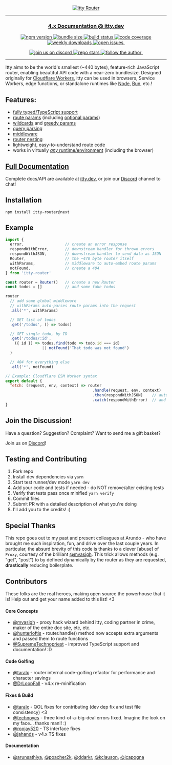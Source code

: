 

<p align="center">
  <a href="https://itty.dev/itty-router">
     <img src="https://user-images.githubusercontent.com/865416/146679767-16be95b4-5dd7-4bcf-aed7-b8aa8c828f48.png" alt="Itty Router" />
  </a>
<p>

---
<h3 align="center"><a href="https://itty.dev/itty-router">4.x Documentation @ itty.dev</a></h3>

<p align="center">
  <a href="https://npmjs.com/package/itty-router" target="_blank">
    <img src="https://img.shields.io/npm/v/itty-router.svg?style=flat-square" alt="npm version" />
  </a>
  <a href="https://bundlephobia.com/result?p=itty-router" target="_blank">
    <img src="https://img.shields.io/bundlephobia/minzip/itty-router?style=flat-square" alt="bundle size" />
  </a>
  <a href="https://github.com/kwhitley/itty-router/actions/workflows/verify.yml" target="_blank">
    <img src="https://img.shields.io/github/actions/workflow/status/kwhitley/itty-router/verify.yml?branch=v4.x&style=flat-square" alt="build status" />
  </a>
  <a href="https://coveralls.io/github/kwhitley/itty-router?branch=v4.x" target="_blank">
    <img src="https://img.shields.io/coveralls/github/kwhitley/itty-router/v4.x?style=flat-square" alt="code coverage" />
  </a>
  <a href="https://npmjs.com/package/itty-router" target="_blank">
    <img src="https://img.shields.io/npm/dw/itty-router?style=flat-square" alt="weekly downloads" />
  </a>
  <a href="https://github.com/kwhitley/itty-router/issues" target="_blank">
    <img src="https://img.shields.io/github/issues/kwhitley/itty-router?style=flat-square" alt="open issues" />
  </a>
  <a href="" target="_blank">
    <img src="" alt="" />
  </a>
</p>

<p align="center">
  <a href="https://discord.com/channels/832353585802903572" target="_blank">
    <img src="https://img.shields.io/discord/832353585802903572?style=flat-square" alt="join us on discord" />
  </a>
  <a href="https://github.com/kwhitley/itty-router" target="_blank">
    <img src="https://img.shields.io/github/stars/kwhitley/itty-router?style=social" alt="repo stars" />
  </a>
  <a href="https://www.twitter.com/kevinrwhitley" target="_blank">
    <img src="https://img.shields.io/twitter/follow/kevinrwhitley.svg?style=social&label=Follow" alt="follow the author" />
  </a>
  <a href="" target="_blank">
    <img src="" alt="" />
  </a>
</p>

---

Itty aims to be the world's smallest (~440 bytes), feature-rich JavaScript router, enabling beautiful API code with a near-zero bundlesize.  Designed originally for [Cloudflare Workers](https://itty.dev/itty-router/runtimes#Cloudflare%20Workers), itty can be used in browsers, Service Workers, edge functions, or standalone runtimes like [Node](https://itty.dev/itty-router/runtimes#Node), [Bun](https://itty.dev/itty-router/runtimes#Bun), etc.!

## Features:
- [fully typed/TypeScript support](https://itty.dev/itty-router#typescript)
- [route params](https://itty.dev/itty-router/route-patterns#params) (including [optional params](https://itty.dev/itty-router/route-patterns#optional))
- [wildcards](https://itty.dev/itty-router/route-patterns#wildcards) and [greedy params](https://itty.dev/itty-router/route-patterns#greedy)
- [query parsing](https://itty.dev/itty-router/route-patterns#query)
- [middleware](https://itty.dev/itty-router/middleware)
- [router nesting](https://itty.dev/itty-router/nesting)
- lightweight, easy-to-understand route code
- works in virtually [*any* runtime/environment](https://itty.dev/itty-router/runtimes) (including the browser)

## [Full Documentation](https://itty.dev/itty-router)
Complete docs/API are available at [itty.dev](https://itty.dev/itty-router), or join our [Discord](https://discord.com/channels/832353585802903572) channel to chat!

## Installation
```
npm install itty-router@next
```

## Example
```js
import { 
  error,                  // create an error response
  respondWithError,       // downstream handler for thrown errors
  respondWithJSON,        // downstream handler to send data as JSON
  Router,                 // the ~470 byte router itself
  withParams,             // middleware to auto-embed route params
  notFound,               // create a 404
} from 'itty-router'

const router = Router()   // create a new Router
const todos = []          // and some fake todos

router
  // add some global middleware
  // withParams auto-parses route params into the request
  .all('*', withParams) 

  // GET list of todos
  .get('/todos', () => todos)

  // GET single todo, by ID
  .get('/todos/:id', 
    ({ id }) => todos.find(todo => todo.id === id) 
                || notFound('That todo was not found')
  )

  // 404 for everything else
  .all('*', notFound)

// Example: Cloudflare ESM Worker syntax
export default {
  fetch: (request, env, context) => router
                                      .handle(request, env, context)
                                      .then(respondWithJSON)    // automatically send as JSON
                                      .catch(respondWithError)  // and send error Responses for thrown errors
}
```

## Join the Discussion!
Have a question? Suggestion? Complaint? Want to send me a gift basket?

Join us on [Discord](https://discord.com/channels/832353585802903572)!

## Testing and Contributing
1. Fork repo
1. Install dev dependencies via `yarn`
1. Start test runner/dev mode `yarn dev`
1. Add your code and tests if needed - do NOT remove/alter existing tests
1. Verify that tests pass once minified `yarn verify`
1. Commit files
1. Submit PR with a detailed description of what you're doing
1. I'll add you to the credits! :)

## Special Thanks
This repo goes out to my past and present colleagues at Arundo - who have brought me such inspiration, fun,
and drive over the last couple years.  In particular, the absurd brevity of this code is thanks to a
clever [abuse] of `Proxy`, courtesy of the brilliant [@mvasigh](https://github.com/mvasigh).
This trick allows methods (e.g. "get", "post") to by defined dynamically by the router as they are requested,
**drastically** reducing boilerplate.

## Contributors
These folks are the real heroes, making open source the powerhouse that it is!  Help out and get your name added to this list! <3

#### Core Concepts
- [@mvasigh](https://github.com/mvasigh) - proxy hack wizard behind itty, coding partner in crime, maker of the entire doc site, etc, etc.
- [@hunterloftis](https://github.com/hunterloftis) - router.handle() method now accepts extra arguments and passed them to route functions
- [@SupremeTechnopriest](https://github.com/SupremeTechnopriest) - improved TypeScript support and documentation! :D
#### Code Golfing
- [@taralx](https://github.com/taralx) - router internal code-golfing refactor for performance and character savings
- [@DrLoopFall](https://github.com/DrLoopFall) - v4.x re-minification
#### Fixes & Build
- [@taralx](https://github.com/taralx) - QOL fixes for contributing (dev dep fix and test file consistency) <3
- [@technoyes](https://github.com/technoyes) - three kind-of-a-big-deal errors fixed.  Imagine the look on my face... thanks man!! :)
- [@roojay520](https://github.com/roojay520) - TS interface fixes
- [@jahands](https://github.com/jahands) - v4.x TS fixes
#### Documentation
- [@arunsathiya](https://github.com/arunsathiya),
  [@poacher2k](https://github.com/poacher2k),
  [@ddarkr](https://github.com/ddarkr),
  [@kclauson](https://github.com/kclauson),
  [@jcapogna](https://github.com/jcapogna)

